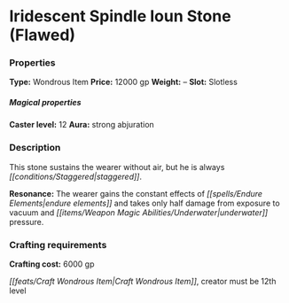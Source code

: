 ﻿---
Title: "Iridescent Spindle Ioun Stone (Flawed)"
Type: "Wondrous Item"
Price: "12000 gp"
Weight: "–"
Slot: "Slotless"
Caster level: "12"
Aura: "strong abjuration"
Description: |
  "This stone sustains the wearer without air, but he is always staggered.
  **Resonance:** The wearer gains the constant effects of _endure elements_ and takes only half damage from exposure to vacuum and underwater pressure."
Crafting cost: "6000 gp"
Sources: "['Seekers of Secrets']"
---

# Iridescent Spindle Ioun Stone (Flawed)

### Properties

**Type:** Wondrous Item **Price:** 12000 gp **Weight:** – **Slot:** Slotless

##### Magical properties

**Caster level:** 12 **Aura:** strong abjuration

### Description

This stone sustains the wearer without air, but he is always _[[conditions/Staggered|staggered]]_.

**Resonance:** The wearer gains the constant effects of _[[spells/Endure Elements|endure elements]]_ and takes only half damage from exposure to vacuum and _[[items/Weapon Magic Abilities/Underwater|underwater]]_ pressure.

### Crafting requirements

**Crafting cost:** 6000 gp

_[[feats/Craft Wondrous Item|Craft Wondrous Item]]_, creator must be 12th level

